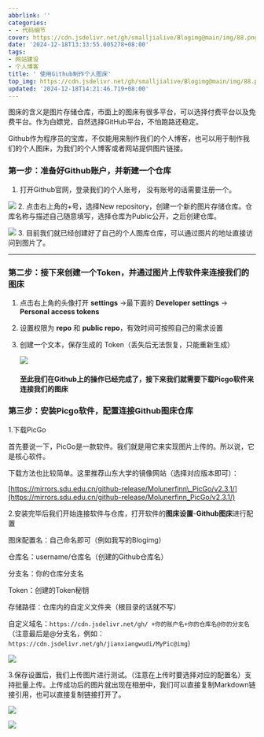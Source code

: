 ```yaml
---
abbrlink: ''
categories:
- - 代码细节
cover: https://cdn.jsdelivr.net/gh/smalljialive/Blogimg@main/img/88.png
date: '2024-12-18T13:33:55.005278+08:00'
tags:
- 网站建设
- 个人博客
title: ' 使用Github制作个人图床'
top_img: https://cdn.jsdelivr.net/gh/smalljialive/Blogimg@main/img/88.png
updated: '2024-12-18T14:21:46.719+08:00'
---
```

图床的含义是图片存储仓库，市面上的图床有很多平台，可以选择付费平台以及免费平台。作为白嫖党，自然选择GitHub平台，不怕跑路还稳定。

Github作为程序员的宝库，不仅能用来制作我们的个人博客，也可以用于制作我们的个人图床，为我们的个人博客或者网站提供图片链接。

### 第一步：准备好Github账户，并新建一个仓库

1. 打开Github官网，登录我们的个人账号， 没有账号的话需要注册一个。

![](https://cdn.jsdelivr.net/gh/smalljialive/Blogimg@main/img/68.png)
2. 点击右上角的+号，选择New repository，创建一个新的图片存储仓库。仓库名称与描述自己随意填写，选择仓库为Public公开，之后创建仓库。

![](https://cdn.jsdelivr.net/gh/smalljialive/Blogimg@main/img/86.png)
3. 目前我们就已经创建好了自己的个人图库仓库，可以通过图片的地址直接访问到图片了。

---

### 第二步：接下来创建一个Token，并通过图片上传软件来连接我们的图床

1. 点击右上角的头像打开 **settings** ->最下面的 **Developer settings** -> **Personal access tokens**
2. 设置权限为 **repo** 和 **public repo**，有效时间可按照自己的需求设置
3. 创建一个文本，保存生成的 Token（丢失后无法恢复，只能重新生成）

   ![](https://cdn.jsdelivr.net/gh/smalljialive/Blogimg@main/img/76.avif)

   #### 至此我们在Github上的操作已经完成了，接下来我们就需要下载Picgo软件来连接我们的图床

### 第三步：安装Picgo软件，配置连接Github图床仓库

1.下载PicGo

首先要说一下，PicGo是一款软件。我们就是用它来实现图片上传的。所以说，它是核心软件。

下载方法也比较简单。这里推荐山东大学的镜像网站（选择对应版本即可）：

[https://mirrors.sdu.edu.cn/github-release/Molunerfinn\_PicGo/v2.3.1/](https://mirrors.sdu.edu.cn/github-release/Molunerfinn_PicGo/v2.3.1/)

2.安装完毕后我们开始连接软件与仓库，打开软件的**图床设置**-**Github图床**进行配置

图床配置名：自己命名即可（例如我写的Blogimg）

仓库名：username/仓库名（创建的Github仓库名）

分支名：你的仓库分支名

Token：创建的Token秘钥

存储路径：仓库内的自定义文件夹（根目录的话就不写）

自定义域名：`https://cdn.jsdelivr.net/gh/ +你的账户名+你的仓库名@你的分支名`（注意最后是@分支名，例如：`https://cdn.jsdelivr.net/gh/jianxiangwudi/MyPic@img`）

![](https://cdn.jsdelivr.net/gh/smalljialive/Blogimg@main/img/87.1.png)

3.保存设置后，我们上传图片进行测试。（注意在上传时要选择对应的配置名）支持批量上传。上传成功后的图片就出现在相册中，我们可以直接复制Markdown链接引用，也可以直接复制链接打开了。

![](https://cdn.jsdelivr.net/gh/smalljialive/Blogimg@main/img/88.png)

![](https://cdn.jsdelivr.net/gh/smalljialive/Blogimg@main/img/89.png)

